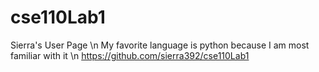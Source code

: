 # cse110Lab1
Sierra's User Page
\n My favorite language is python because I am most familiar with it
\n https://github.com/sierra392/cse110Lab1
